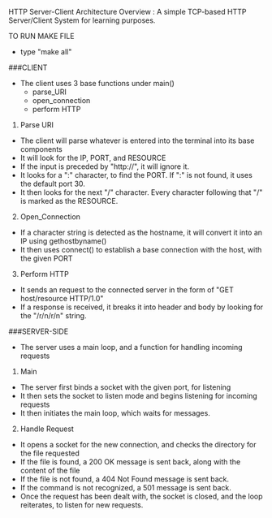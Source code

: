 HTTP Server-Client Architecture
Overview : A simple TCP-based HTTP Server/Client System for learning purposes.

TO RUN MAKE FILE
- type "make all"

###CLIENT
- The client uses 3 base functions under main()
  * parse_URI
  * open_connection  
  * perform HTTP
1. Parse URI
  * The client will parse whatever is entered into the terminal into its base components
  * It will look for the IP, PORT, and RESOURCE  
  * If the input is preceded by "http://", it will ignore it.
  * It looks for a ":" character, to find the PORT. If ":" is not found, it uses the default port 30.
  * It then looks for the next "/" character. Every character following that "/" is marked as the RESOURCE.
2. Open_Connection
  * If a character string is detected as the hostname, it will convert it into an IP using gethostbyname()
  * It then uses connect() to establish a base connection with the host, with the given PORT
3. Perform HTTP
  * It sends an request to the connected server in the form of "GET host/resource HTTP/1.0"
  * If a response is received, it breaks it into header and body by looking for the "/r/n/r/n" string.


###SERVER-SIDE
- The server uses a main loop, and a function for handling incoming requests
1. Main
  * The server first binds a socket with the given port, for listening
  * It then sets the socket to listen mode and begins listening for incoming requests
  * It then initiates the main loop, which waits for messages.
2. Handle Request
  * It opens a socket for the new connection, and checks the directory for the file requested
  * If the file is found, a 200 OK message is sent back, along with the content of the file
  * If the file is not found, a 404 Not Found message is sent back.
  * If the command is not recognized, a 501 message is sent back.
  * Once the request has been dealt with, the socket is closed, and the loop reiterates, to listen for new requests.
